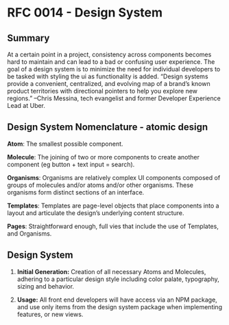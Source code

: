 # RFC 0014 - Design System

## Summary

At a certain point in a project, consistency across components becomes hard to maintain and can lead to a bad or confusing user experience. The goal of a design system is to minimize the need for individual developers to be tasked with styling the ui as functionality is added. “Design systems provide a convenient, centralized, and evolving map of a brand’s known product territories with directional pointers to help you explore new regions.” –Chris Messina, tech evangelist and former Developer Experience Lead at Uber.

## Design System Nomenclature - atomic design

**Atom**: The smallest possible component.

**Molecule**: The joining of two or more components to create another component (eg button + text input = search).

**Organisms**: Organisms are relatively complex UI components composed of groups of molecules and/or atoms and/or other organisms. These organisms form distinct sections of an interface.

**Templates**: Templates are page-level objects that place components into a layout and articulate the design’s underlying content structure.

**Pages**: Straightforward enough, full vies that include the use of Templates, and Organisms.

## Design System

1. **Initial Generation:** Creation of all necessary Atoms and Molecules, adhering to a particular design style including color palate, typography, sizing and behavior.

2. **Usage:** All front end developers will have access via an NPM package, and use only items from the design system package when implementing features, or new views. 
